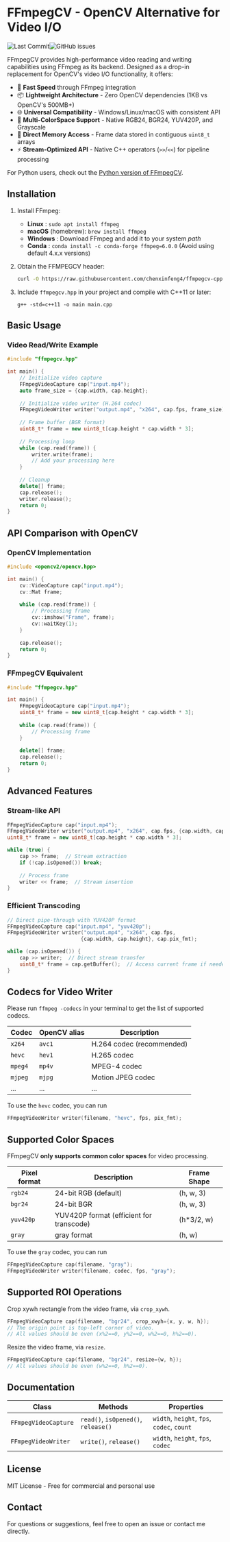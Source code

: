 # FFmpegCV - OpenCV Alternative for Video I/O
![Last Commit](https://shields.io/github/last-commit/chenxinfeng4/ffmpegcv-cpp)![GitHub issues](https://img.shields.io/github/issues/chenxinfeng4/ffmpegcv-cpp)


FFmpegCV provides high-performance video reading and writing capabilities using FFmpeg as its backend. Designed as a drop-in replacement for OpenCV's video I/O functionality, it offers:

- 🚀 **Fast Speed** through FFmpeg integration
- 📦 **Lightweight Architecture** - Zero OpenCV dependencies (1KB vs OpenCV's 500MB+)
- 🌐 **Universal Compatibility** - Windows/Linux/macOS with consistent API
- 🎨 **Multi-ColorSpace Support** - Native RGB24, BGR24, YUV420P, and Grayscale
- 💾 **Direct Memory Access** - Frame data stored in contiguous `uint8_t` arrays
- ⚡ **Stream-Optimized API** - Native C++ operators (`>>`/`<<`) for pipeline processing


For Python users, check out the [Python version of FFmpegCV](https://github.com/chenxinfeng4/ffmpegcv).

## Installation

1. Install FFmpeg:
    - **Linux** : `sudo apt install ffmpeg`
    - **macOS** (homebrew): `brew install ffmpeg`
    - **Windows** : Download FFmpeg and add it to your system *path*
    - **Conda** : `conda install -c conda-forge ffmpeg=6.0.0` (Avoid using default 4.x.x versions)

2. Obtain the FFMPEGCV header:
    ```bash
    curl -O https://raw.githubusercontent.com/chenxinfeng4/ffmpegcv-cpp/main/single_include/ffmpegcv.hpp
    ```

3. Include `ffmpegcv.hpp` in your project and compile with C++11 or later:
    ```
    g++ -std=c++11 -o main main.cpp
    ```

## Basic Usage

### Video Read/Write Example
```cpp
#include "ffmpegcv.hpp"

int main() {
    // Initialize video capture
    FFmpegVideoCapture cap("input.mp4");
    auto frame_size = {cap.width, cap.height};
    
    // Initialize video writer (H.264 codec)
    FFmpegVideoWriter writer("output.mp4", "x264", cap.fps, frame_size);
    
    // Frame buffer (BGR format)
    uint8_t* frame = new uint8_t[cap.height * cap.width * 3];
    
    // Processing loop
    while (cap.read(frame)) {
        writer.write(frame);
        // Add your processing here
    }
    
    // Cleanup
    delete[] frame;
    cap.release();
    writer.release();
    return 0;
}
```

## API Comparison with OpenCV

### OpenCV Implementation
```cpp
#include <opencv2/opencv.hpp>

int main() {
    cv::VideoCapture cap("input.mp4");
    cv::Mat frame;
    
    while (cap.read(frame)) {
        // Processing frame
        cv::imshow("Frame", frame);
        cv::waitKey(1);
    }
    
    cap.release();
    return 0;
}
```

### FFmpegCV Equivalent
```cpp
#include "ffmpegcv.hpp"

int main() {
    FFmpegVideoCapture cap("input.mp4");
    uint8_t* frame = new uint8_t[cap.height * cap.width * 3];
    
    while (cap.read(frame)) {
        // Processing frame
    }
    
    delete[] frame;
    cap.release();
    return 0;
}
```

## Advanced Features

### Stream-like API
```cpp
FFmpegVideoCapture cap("input.mp4");
FFmpegVideoWriter writer("output.mp4", "x264", cap.fps, {cap.width, cap.height});
uint8_t* frame = new uint8_t[cap.height * cap.width * 3];

while (true) {
    cap >> frame;  // Stream extraction
    if (!cap.isOpened()) break;
    
    // Process frame
    writer << frame;  // Stream insertion
}
```

### Efficient Transcoding
```cpp
// Direct pipe-through with YUV420P format
FFmpegVideoCapture cap("input.mp4", "yuv420p");
FFmpegVideoWriter writer("output.mp4", "x264", cap.fps, 
                        {cap.width, cap.height}, cap.pix_fmt);

while (cap.isOpened()) {
    cap >> writer;  // Direct stream transfer
    uint8_t* frame = cap.getBuffer();  // Access current frame if needed
}
```

## Codecs for Video Writer
Please run `ffmpeg -codecs` in your terminal to get the list of supported codecs.

| Codec   | OpenCV alias   | Description       |
|---------|--------|---------------------------|
| `x264`  | `avc1` | H.264 codec (recommended) |
| `hevc`  | `hev1` | H.265 codec               |
| `mpeg4` | `mp4v` | MPEG-4 codec              | 
| `mjpeg` | `mjpg` | Motion JPEG codec         | 
| ...     | ...    | ...                       |

To use the `hevc` codec, you can run
```cpp
FFmpegVideoWriter writer(filename, "hevc", fps, pix_fmt);
```

## Supported Color Spaces
FFmpegCV **only supports common color spaces** for video processing.

| Pixel format | Description | Frame Shape |
|-------------|-------------| -------------|
| `rgb24` | 24-bit RGB (default) |  (h, w, 3) |
| `bgr24` | 24-bit BGR | (h, w, 3) |
| `yuv420p` | YUV420P format (efficient for transcode) | (h*3/2, w) |
| `gray` | gray format | (h, w) |

To use the `gray` codec, you can run
```cpp
FFmpegVideoCapture cap(filename, "gray");
FFmpegVideoWriter writer(filename, codec, fps, "gray");
```

## Supported ROI Operations
Crop xywh rectangle from the video frame, via `crop_xywh`.
```cpp
FFmpegVideoCapture cap(filename, "bgr24", crop_xwyh={x, y, w, h});  
// The origin point is top-left corner of video. 
// All values should be even (x%2==0, y%2==0, w%2==0, h%2==0).
```

Resize the video frame, via `resize`.
```cpp
FFmpegVideoCapture cap(filename, "bgr24", resize={w, h});
// All values should be even (w%2==0, h%2==0).
```


## Documentation
| Class                | Methods                          | Properties                  |
|----------------------|----------------------------------|-----------------------------|
| `FFmpegVideoCapture` | `read()`, `isOpened()`, `release()` | `width`, `height`, `fps`, `codec`, `count` |
| `FFmpegVideoWriter`  | `write()`, `release()`           | `width`, `height`, `fps`, `codec`|

## License
MIT License - Free for commercial and personal use

## Contact
For questions or suggestions, feel free to open an issue or contact me directly.